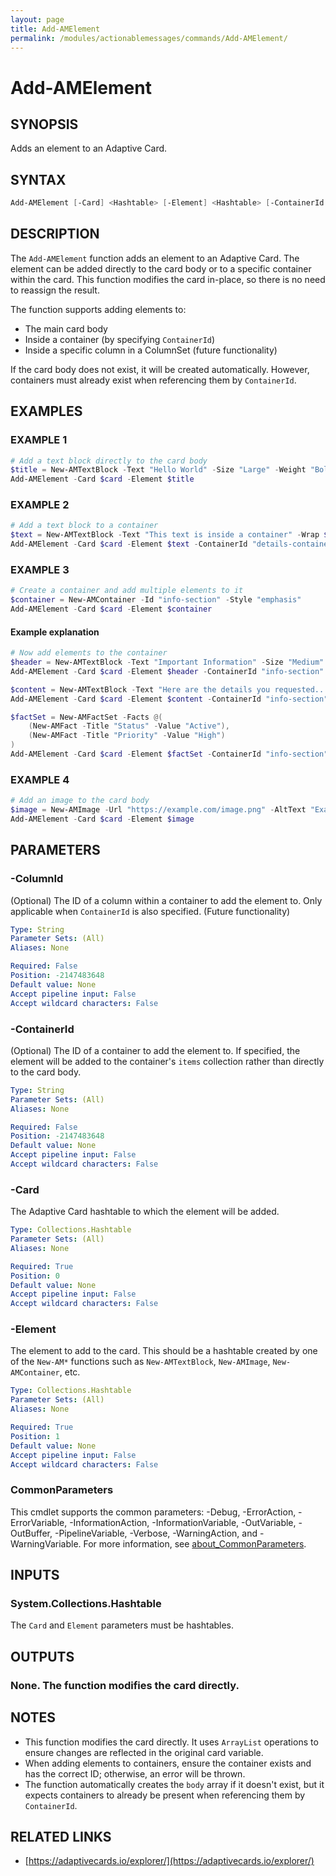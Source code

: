 ```yaml
---
layout: page
title: Add-AMElement
permalink: /modules/actionablemessages/commands/Add-AMElement/
---
```


# Add-AMElement

## SYNOPSIS
Adds an element to an Adaptive Card.

## SYNTAX

```powershell
Add-AMElement [-Card] <Hashtable> [-Element] <Hashtable> [-ContainerId <String>] [-ColumnId <String>] [-Verbose <SwitchParameter>] [-Debug <SwitchParameter>] [-ErrorAction <ActionPreference>] [-WarningAction <ActionPreference>] [-InformationAction <ActionPreference>] [-ProgressAction <ActionPreference>] [-ErrorVariable <String>] [-WarningVariable <String>] [-InformationVariable <String>] [-OutVariable <String>] [-OutBuffer <Int32>] [-PipelineVariable <String>] [<CommonParameters>]
```

## DESCRIPTION
The `Add-AMElement` function adds an element to an Adaptive Card. The element can be added directly
to the card body or to a specific container within the card. This function modifies the card in-place,
so there is no need to reassign the result.

The function supports adding elements to:
- The main card body
- Inside a container (by specifying `ContainerId`)
- Inside a specific column in a ColumnSet (future functionality)

If the card body does not exist, it will be created automatically. However, containers must already
exist when referencing them by `ContainerId`.

## EXAMPLES

### EXAMPLE 1
```powershell
# Add a text block directly to the card body
$title = New-AMTextBlock -Text "Hello World" -Size "Large" -Weight "Bolder"
Add-AMElement -Card $card -Element $title
```


### EXAMPLE 2
```powershell
# Add a text block to a container
$text = New-AMTextBlock -Text "This text is inside a container" -Wrap $true
Add-AMElement -Card $card -Element $text -ContainerId "details-container"
```


### EXAMPLE 3
```powershell
# Create a container and add multiple elements to it
$container = New-AMContainer -Id "info-section" -Style "emphasis"
Add-AMElement -Card $card -Element $container
```

#### Example explanation
```powershell
# Now add elements to the container
$header = New-AMTextBlock -Text "Important Information" -Size "Medium" -Weight "Bolder"
Add-AMElement -Card $card -Element $header -ContainerId "info-section"

$content = New-AMTextBlock -Text "Here are the details you requested..." -Wrap $true
Add-AMElement -Card $card -Element $content -ContainerId "info-section"

$factSet = New-AMFactSet -Facts @(
    (New-AMFact -Title "Status" -Value "Active"),
    (New-AMFact -Title "Priority" -Value "High")
)
Add-AMElement -Card $card -Element $factSet -ContainerId "info-section"
```

### EXAMPLE 4
```powershell
# Add an image to the card body
$image = New-AMImage -Url "https://example.com/image.png" -AltText "Example Image"
Add-AMElement -Card $card -Element $image
```

## PARAMETERS

### -ColumnId
(Optional) The ID of a column within a container to add the element to. Only applicable
when `ContainerId` is also specified. (Future functionality)

```yaml
Type: String
Parameter Sets: (All)
Aliases: None

Required: False
Position: -2147483648
Default value: None
Accept pipeline input: False
Accept wildcard characters: False
```

### -ContainerId
(Optional) The ID of a container to add the element to. If specified, the element
will be added to the container's `items` collection rather than directly to the card body.

```yaml
Type: String
Parameter Sets: (All)
Aliases: None

Required: False
Position: -2147483648
Default value: None
Accept pipeline input: False
Accept wildcard characters: False
```

### -Card
The Adaptive Card hashtable to which the element will be added.

```yaml
Type: Collections.Hashtable
Parameter Sets: (All)
Aliases: None

Required: True
Position: 0
Default value: None
Accept pipeline input: False
Accept wildcard characters: False
```

### -Element
The element to add to the card. This should be a hashtable created by one of the
`New-AM*` functions such as `New-AMTextBlock`, `New-AMImage`, `New-AMContainer`, etc.

```yaml
Type: Collections.Hashtable
Parameter Sets: (All)
Aliases: None

Required: True
Position: 1
Default value: None
Accept pipeline input: False
Accept wildcard characters: False
```

### CommonParameters
This cmdlet supports the common parameters: -Debug, -ErrorAction, -ErrorVariable, -InformationAction, -InformationVariable, -OutVariable, -OutBuffer, -PipelineVariable, -Verbose, -WarningAction, and -WarningVariable. For more information, see [about_CommonParameters](https://learn.microsoft.com/en-us/powershell/module/microsoft.powershell.core/about/about_commonparameters).

## INPUTS
### System.Collections.Hashtable
The `Card` and `Element` parameters must be hashtables.

## OUTPUTS
### None. The function modifies the card directly.

## NOTES
- This function modifies the card directly. It uses `ArrayList` operations to ensure
  changes are reflected in the original card variable.
- When adding elements to containers, ensure the container exists and has the
  correct ID; otherwise, an error will be thrown.
- The function automatically creates the `body` array if it doesn't exist, but it
  expects containers to already be present when referencing them by `ContainerId`.

## RELATED LINKS
- [https://adaptivecards.io/explorer/](https://adaptivecards.io/explorer/)
